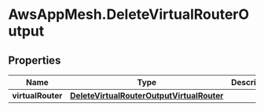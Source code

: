 # AwsAppMesh.DeleteVirtualRouterOutput

## Properties

Name | Type | Description | Notes
------------ | ------------- | ------------- | -------------
**virtualRouter** | [**DeleteVirtualRouterOutputVirtualRouter**](DeleteVirtualRouterOutputVirtualRouter.md) |  | [optional] 


